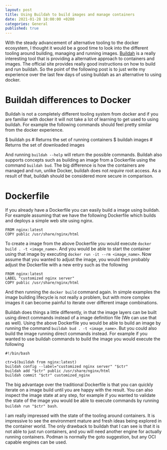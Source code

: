 ```yaml
---
layout: post
title: Using Buildah to build images and manage containers
date: 2021-01-28 18:00:00 +0200
categories: General
published: true
---
```


With the steady advancement of alternative tooling to the docker ecosystem, I thought it would be a good time to
look into the different tooling around building, managing and running images. [Buildah](https://buildah.io/) is a really
interesting tool that is providing a alternative approach to containers and images. The official site provides really
good instructions on how to build and run buildah. So the point of the following post is to just write my experience 
over the last few days of using buildah as an alternative to using docker.

# Buildah differences to Docker

Buildah is not a completely different tooling system from docker and if you are familiar with docker it will not take a
lot of learning to get used to using buildah. For example the following commands should feel pretty similar from the
docker experience.

  $ buildah ps # Returns the set of running containers
  $ buildah images # Returns the set of downloaded images

And running `buildah --help` will return the possible commands. Buildah also supports concepts such as building an image
from a Dockerfile using the command `buildah bud`. The big difference is how the containers are managed and run, unlike
Docker, buildah does not *require* root access. As a result of that, buildah should be considered more secure in comparison.

# Dockerfile

If you already have a Dockerfile you can easily build a image using buildah. For example assuming that we have the 
following Dockerfile which builds and deploys a simple web site using nginx.

```
FROM nginx:latest
COPY public /usr/share/nginx/html
```

To create a image from the above Dockerfile you would execute `docker build . -t <image_name>`. And you would be 
able to start the container using that image by executing `docker run -it --rm <image_name>`. Now assume that you wanted
to adjust the image, you would then probably adjust the Dockerfile with  a new entry such as the following

```
FROM nginx:latest
LABEL "customized nginx server"
COPY public /usr/share/nginx/html
```

And then running the `docker build` command again. In simple examples the image building lifecycle is not really a problem,
but with more complex images it can become painful to iterate over different image combinations.

Buildah does things a little differently, in that the image layers can be built using direct commands instead of a image
definition file (We can use that as well). Using the above Dockerfile you would be able to build an image by running
the command `buildah bud . -t <image_name>`. But you could also build the image running direct commands instead. For
example if you wanted to use buildah commands to build the image you would execute the following

```
#!/bin/bash

ctr=$(buildah from nginx:latest)
buildah config --label="customized nginx server" "$ctr"
buildah add "$ctr" public /usr/share/nginx/html
buildah commit "$ctr" customized_nginx
```

The big advantage over the traditional Dockerfile is that you can quickly iterate on a image build until you are happy
with the result. You can also inspect the image state at any step, for example if you wanted to validate the state of
the image you would be able to execute commands by running `buildah run "$ctr" bash`.

I am really impressed with the state of the tooling around containers. It is impressive to see the environment mature and
fresh ideas being explored in the container world. The only drawback to buildah that I can see is that it is not able
to just run containers, and you will need another engine for actually running containers. Podman is normally the goto
suggestion, but any OCI capable engines can be used.
